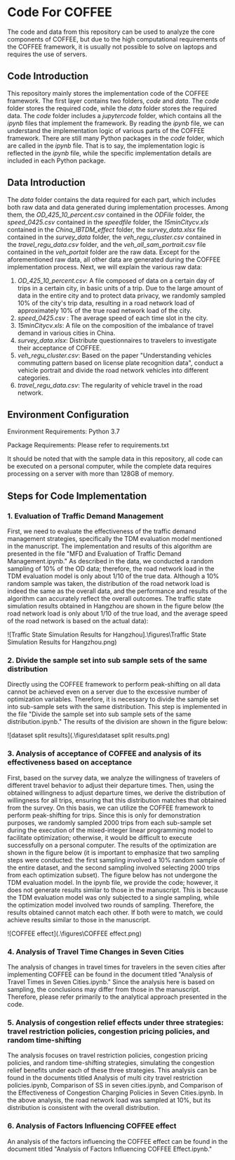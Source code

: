 # Code For COFFEE

The code and data from this repository can be used to analyze the core components of COFFEE, but due to the high computational requirements of the COFFEE framework, it is usually not possible to solve on laptops and requires the use of servers.

## Code Introduction

This repository mainly stores the implementation code of the COFFEE framework. The first layer contains two folders, *code* and *data*. The *code* folder stores the required code, while the *data* folder stores the required data. The *code* folder includes a *jupytercode* folder, which contains all the *ipynb* files that implement the framework. By reading the *ipynb* file, we can understand the implementation logic of various parts of the COFFEE framework. There are still many Python packages in the *code* folder, which are called in the *ipynb* file. That is to say, the implementation logic is reflected in the *ipynb* file, while the specific implementation details are included in each Python package.

## Data Introduction

The *data* folder contains the data required for each part, which includes both raw data and data generated during implementation processes. Among them, the *OD_425_10_percent.csv* contained in the *ODFile* folder, the *speed_0425.csv* contained in the *speedfile* folder, the *15minCitycv.xls* contained in the *China_IBTDM_effect* folder, the *survey_data.xlsx* file contained in the *survey_data* folder, the *veh_regu_cluster.csv* contained in the *travel_regu_data.csv* folder, and the *veh_all_sam_portrait.csv* file contained in the *veh_portait* folder are the raw data. Except for the aforementioned raw data, all other data are generated during the COFFEE implementation process. Next, we will explain the various raw data:

1. *OD_425_10_percent.csv*: A file composed of data on a certain day of trips in a certain city, in basic units of a trip. Due to the large amount of data in the entire city and to protect data privacy, we randomly sampled 10% of the city's trip data, resulting in a road network load of approximately 10% of the true road network load of the city.
2. *speed_0425.csv* : The average speed of each time slot in the city.
3. *15minCitycv.xls*: A file on the composition of the imbalance of travel demand in various cities in China.
4. *survey_data.xlsx*: Distribute questionnaires to travelers to investigate their acceptance of COFFEE.
5. *veh_regu_cluster.csv*: Based on the paper "Understanding vehicles commuting pattern based on license plate recognition data", conduct a vehicle portrait and divide the road network vehicles into different categories.
6. *travel_regu_data.csv*: The regularity of vehicle travel in the road network.

## Environment Configuration

Environment Requirements: Python 3.7

Package Requirements: Please refer to requirements.txt

It should be noted that with the sample data in this repository, all code can be executed on a personal computer, while the complete data requires processing on a server with more than 128GB of memory.

## Steps for Code Implementation

### 1. Evaluation of  Traffic Demand Management

First, we need to evaluate the effectiveness of the traffic demand management strategies, specifically the TDM evaluation model mentioned in the manuscript. The implementation and results of this algorithm are presented in the file "MFD and Evaluation of Traffic Demand Management.ipynb." As described in the data, we conducted a random sampling of 10% of the OD data; therefore, the road network load in the TDM evaluation model is only about 1/10 of the true data. Although a 10% random sample was taken, the distribution of the road network load is indeed the same as the overall data, and the performance and results of the algorithm can accurately reflect the overall outcomes. The traffic state simulation results obtained in Hangzhou are shown in the figure below (the road network load is only about 1/10 of the true load, and the average speed of the road network is based on the actual data):

![Traffic State Simulation Results for Hangzhou].\figures\Traffic State Simulation Results for Hangzhou.png)

### 2. Divide the sample set into sub sample sets of the same distribution

Directly using the COFFEE framework to perform peak-shifting on all data cannot be achieved even on a server due to the excessive number of optimization variables. Therefore, it is necessary to divide the sample set into sub-sample sets with the same distribution. This step is implemented in the file "Divide the sample set into sub sample sets of the same distribution.ipynb." The results of the division are shown in the figure below:

![dataset split results](.\figures\dataset split results.png)

### 3. Analysis of acceptance of COFFEE and analysis of its effectiveness based on acceptance

First, based on the survey data, we analyze the willingness of travelers of different travel behavior to adjust their departure times. Then, using the obtained willingness to adjust departure times, we derive the distribution of willingness for all trips, ensuring that this distribution matches that obtained from the survey. On this basis, we can utilize the COFFEE framework to perform peak-shifting for trips. Since this is only for demonstration purposes, we randomly sampled 2000 trips from each sub-sample set during the execution of the mixed-integer linear programming model to facilitate optimization; otherwise, it would be difficult to execute successfully on a personal computer. The results of the optimization are shown in the figure below (it is important to emphasize that two sampling steps were conducted: the first sampling involved a 10% random sample of the entire dataset, and the second sampling involved selecting 2000 trips from each optimization subset). The figure below has not undergone the TDM evaluation model. In the ipynb file, we provide the code; however, it does not generate results similar to those in the manuscript. This is because the TDM evaluation model was only subjected to a single sampling, while the optimization model involved two rounds of sampling. Therefore, the results obtained cannot match each other. If both were to match, we could achieve results similar to those in the manuscript.

![COFFEE effect](.\figures\COFFEE effect.png)

### 4. Analysis  of  Travel Time Changes  in  Seven  Cities

The analysis of changes in travel times for travelers in the seven cities after implementing COFFEE can be found in the document titled "Analysis of Travel Times in Seven Cities.ipynb." Since the analysis here is based on sampling, the conclusions may differ from those in the manuscript. Therefore, please refer primarily to the analytical approach presented in the code.

### 5. Analysis of congestion relief effects under three strategies: travel restriction policies, congestion pricing policies, and random time-shifting

The analysis focuses on travel restriction policies, congestion pricing policies, and random time-shifting strategies, simulating the congestion relief benefits under each of these three strategies. This analysis can be found in the documents titled Analysis of multi city travel restriction policies.ipynb, Comparison of SS in seven cities.ipynb, and Comparison of the Effectiveness of Congestion Charging Policies in Seven Cities.ipynb. In the above analysis, the road network load was sampled at 10%, but its distribution is consistent with the overall distribution.

### 6. Analysis of Factors Influencing COFFEE effect

An analysis of the factors influencing the COFFEE effect can be found in the document titled "Analysis of Factors Influencing COFFEE Effect.ipynb."

